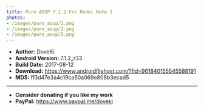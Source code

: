 ```yaml
---
title: Pure AOSP 7.1.2 For Redmi Note 3
photos:
- /images/pure_aosp/1.png
- /images/pure_aosp/2.png
- /images/pure_aosp/3.png
---
```


<!-- more -->

- <b>Author:</b> DoveKi
- <b>Android Version:</b> 7.1.2_r33
- <b>Build Date:</b> 2017-08-12
- <b>Download:</b> <https://www.androidfilehost.com/?fid=961840155545588191>
- <b>MD5:</b> ff3d47e3a4c19ca50a069e808b3ecad5

----------------------------------------------------------
- <b>Consider donating if you like my work</b>
- <b>PayPal:</b> <https://www.paypal.me/doveki>